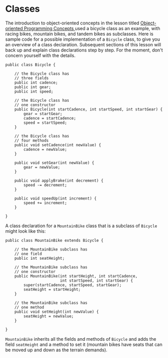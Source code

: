 # Classes

The introduction to object-oriented concepts in the lesson titled [Object-oriented Programming Concepts ](https://docs.oracle.com/javase/tutorial/java/concepts/index.html)used a bicycle class as an example, with racing bikes, mountain bikes, and tandem bikes as subclasses. Here is sample code for a possible implementation of a `Bicycle` class, to give you an overview of a class declaration. Subsequent sections of this lesson will back up and explain class declarations step by step. For the moment, don't concern yourself with the details.

```
public class Bicycle {
        
    // the Bicycle class has
    // three fields
    public int cadence;
    public int gear;
    public int speed;
        
    // the Bicycle class has
    // one constructor
    public Bicycle(int startCadence, int startSpeed, int startGear) {
        gear = startGear;
        cadence = startCadence;
        speed = startSpeed;
    }
        
    // the Bicycle class has
    // four methods
    public void setCadence(int newValue) {
        cadence = newValue;
    }
        
    public void setGear(int newValue) {
        gear = newValue;
    }
        
    public void applyBrake(int decrement) {
        speed -= decrement;
    }
        
    public void speedUp(int increment) {
        speed += increment;
    }
        
}
```

A class declaration for a `MountainBike` class that is a subclass of `Bicycle` might look like this:

```
public class MountainBike extends Bicycle {
        
    // the MountainBike subclass has
    // one field
    public int seatHeight;

    // the MountainBike subclass has
    // one constructor
    public MountainBike(int startHeight, int startCadence,
                        int startSpeed, int startGear) {
        super(startCadence, startSpeed, startGear);
        seatHeight = startHeight;
    }   
        
    // the MountainBike subclass has
    // one method
    public void setHeight(int newValue) {
        seatHeight = newValue;
    }   

}
```

`MountainBike` inherits all the fields and methods of `Bicycle` and adds the field `seatHeight` and a method to set it (mountain bikes have seats that can be moved up and down as the terrain demands).